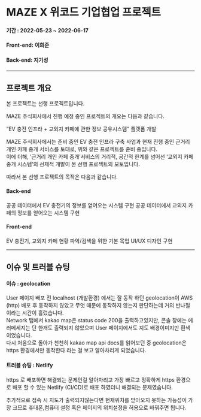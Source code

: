 # MAZE X 위코드 기업협업 프로젝트

#### 기간 : 2022-05-23 ~ 2022-06-17

#### Front-end: 이희준

#### Back-end: 지기성

---

## 프로젝트 개요

본 프로젝트는 선행 프로젝트입니다.

MAZE 주식회사에서 진행 예정 중인 프로젝트의 개요는 다음과 같습니다.

“EV 충전 인프라 + 교외지 카페에 관한 정보 공유시스템” 플랫폼 개발

MAZE 주식회사에서는 준비 중인 EV 충전 인프라 구축 사업과 현재 진행 중인 근거리 개인 카페 중개 서비스를 토대로, 위와 같은 프로젝트를 준비 중입니다.</br>
이에 더해, ’근거리 개인 카페 중개’서비스의 거리적, 공간적 한계를 넘어선 ‘교외지 카페 중개 시스템’의 선제적 개발이 본 선행 프로젝트의 모토입니다.

따라서 본 선행 프로젝트의 목적은 다음과 같습니다.

#### Back-end</br>

공공 데이터에서 EV 충전기의 정보를 얻어오는 시스템 구현
공공 데이터에서 교외지 카페의 정보를 얻어오는 시스템 구현

#### Front-end</br>

EV 충전기, 교외지 카페 현황 파악/검색을 위한 기본 목업 UI/UX 디자인 구현

---

## 이슈 및 트러블 슈팅

#### 이슈 : geolocation

User 페이지 배포 전 localhost (개발환경) 에서는 잘 동작 하던 geolocation이 AWS (http) 배포 후 동작하지 않았고
무엇 때문에 동작하지 않는지 판단하는데 거의 반나절 이라는 시간이 흘렀습니다.</br>
Network 탭에서 kakao map은 status code 200을 출력하고있지만, 콘솔 창에는 에러메세지는 단 한개도 출력되지 않았으며 User 페이지에서도 지도 배경이미지만 흰색이었습니다.</br>
다시 처음으로 돌아가 천천히 kakao map api docs를 읽어보던 중 geolocation은 https 환경에서만 동작한다 라는 걸 보고 알아차리게 되었습니다.

#### 트러블 슈팅 : Netlify

https 로 배포하면 해결되는 문제인걸 알아차리고 가장 빠르고 정확하게 https 환경으로 배포 할 수 있는 Netlify (CI/CD)로 배포 하였더니 해결되는 문제였습니다.

추가적으로 접속 시 지도가 출력되지않는다면 현재위치를 받아오지 못하는 가능성이 가장 크므로 휴대폰,컴퓨터 설정 혹은 페이지의 위치설정을 허용으로 바꿔주면 됩니다.

